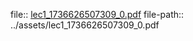 file:: [lec1_1736626507309_0.pdf](../assets/lec1_1736626507309_0.pdf)
file-path:: ../assets/lec1_1736626507309_0.pdf
